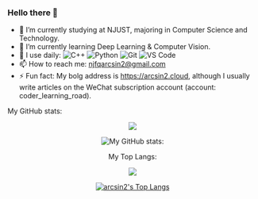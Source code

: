 ### Hello there 👋


- 🔭 I’m currently studying at NJUST, majoring in Computer Science and Technology.
- 🌱 I’m currently learning Deep Learning & Computer Vision.
- 🚀 I use daily: ![C++](https://img.shields.io/badge/-c++-8fcfd1?style=plastic&logo=c%2B%2B) ![Python](https://img.shields.io/badge/-Python-8fcfd1?style=plastic&logo=Python) ![Git](https://img.shields.io/badge/-Git-black?style=plastic&logo=git) ![VS Code](https://img.shields.io/badge/-VS%20Code-007ACC?style=plastic&logo=visual-studio-code)
- 📫 How to reach me: njfqarcsin2@gmail.com
- ⚡ Fun fact: My bolg address is https://arcsin2.cloud, although I usually write articles on the WeChat subscription account (account: coder_learning_road).

My GitHub stats:

<div align=center>  <img src="https://github-readme-stats.vercel.app/api?username=UnpureRationalist&theme=tokyonight&count_private=true&show_icons=true" />  <div>



![My GitHub stats:](https://github-readme-stats.vercel.app/api?username=UnpureRationalist&theme=tokyonight&count_private=true&show_icons=true)

My Top Langs:

<div align=center>  <img src="https://github-readme-stats.vercel.app/api/top-langs/?username=UnpureRationalist&hide=javascript,html,css" />  <div>



 [![arcsin2's Top Langs](https://github-readme-stats.vercel.app/api/top-langs/?username=UnpureRationalist&hide=javascript,html,css)](https://github.com/UnpureRationalist)
